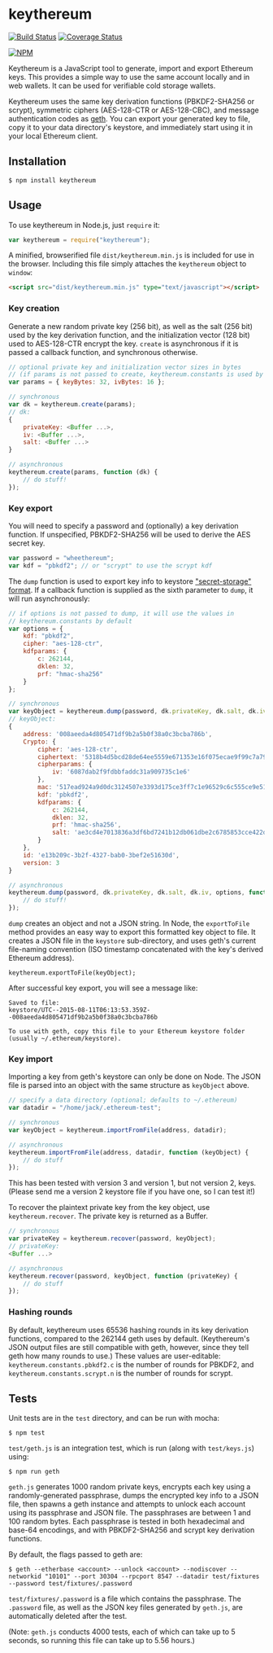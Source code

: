 keythereum
==========

[![Build Status](https://travis-ci.org/AugurProject/keythereum.svg?branch=master)](https://travis-ci.org/AugurProject/keythereum)
[![Coverage Status](https://coveralls.io/repos/AugurProject/keythereum/badge.svg?branch=master&service=github)](https://coveralls.io/github/AugurProject/keythereum?branch=master)

[![NPM](https://nodei.co/npm/keythereum.png)](https://nodei.co/npm/keythereum/)

Keythereum is a JavaScript tool to generate, import and export Ethereum keys.  This provides a simple way to use the same account locally and in web wallets.  It can be used for verifiable cold storage wallets.

Keythereum uses the same key derivation functions (PBKDF2-SHA256 or scrypt), symmetric ciphers (AES-128-CTR or AES-128-CBC), and message authentication codes as [geth](https://github.com/ethereum/go-ethereum).  You can export your generated key to file, copy it to your data directory's keystore, and immediately start using it in your local Ethereum client.

Installation
------------

    $ npm install keythereum

Usage
-----

To use keythereum in Node.js, just `require` it:
```javascript
var keythereum = require("keythereum");
```
A minified, browserified file `dist/keythereum.min.js` is included for use in the browser.  Including this file simply attaches the `keythereum` object to `window`:
```html
<script src="dist/keythereum.min.js" type="text/javascript"></script>
```

### Key creation

Generate a new random private key (256 bit), as well as the salt (256 bit) used by the key derivation function, and the initialization vector (128 bit) used to AES-128-CTR encrypt the key.  `create` is asynchronous if it is passed a callback function, and synchronous otherwise.
```javascript
// optional private key and initialization vector sizes in bytes
// (if params is not passed to create, keythereum.constants is used by default)
var params = { keyBytes: 32, ivBytes: 16 };

// synchronous
var dk = keythereum.create(params);
// dk:
{
    privateKey: <Buffer ...>,
    iv: <Buffer ...>,
    salt: <Buffer ...>
}

// asynchronous
keythereum.create(params, function (dk) {
    // do stuff!
});
```

### Key export

You will need to specify a password and (optionally) a key derivation function.  If unspecified, PBKDF2-SHA256 will be used to derive the AES secret key.
```javascript
var password = "wheethereum";
var kdf = "pbkdf2"; // or "scrypt" to use the scrypt kdf
```
The `dump` function is used to export key info to keystore ["secret-storage" format](https://github.com/ethereum/wiki/wiki/Web3-Secret-Storage-Definition).  If a callback function is supplied as the sixth parameter to `dump`, it will run asynchronously:
```javascript
// if options is not passed to dump, it will use the values in
// keythereum.constants by default
var options = {
    kdf: "pbkdf2",
    cipher: "aes-128-ctr",
    kdfparams: {
        c: 262144,
        dklen: 32,
        prf: "hmac-sha256"
    }
};

// synchronous
var keyObject = keythereum.dump(password, dk.privateKey, dk.salt, dk.iv, options);
// keyObject:
{
    address: '008aeeda4d805471df9b2a5b0f38a0c3bcba786b',
    Crypto: {
        cipher: 'aes-128-ctr',
        ciphertext: '5318b4d5bcd28de64ee5559e671353e16f075ecae9f99c7a79a38af5f869aa46',
        cipherparams: {
            iv: '6087dab2f9fdbbfaddc31a909735c1e6'
        },
        mac: '517ead924a9d0dc3124507e3393d175ce3ff7c1e96529c6c555ce9e51205e9b2',
        kdf: 'pbkdf2',
        kdfparams: {
            c: 262144,
            dklen: 32,
            prf: 'hmac-sha256',
            salt: 'ae3cd4e7013836a3df6bd7241b12db061dbe2c6785853cce422d148a624ce0bd'
        }
    },
    id: 'e13b209c-3b2f-4327-bab0-3bef2e51630d',
    version: 3
}

// asynchronous
keythereum.dump(password, dk.privateKey, dk.salt, dk.iv, options, function (keyObject) {
    // do stuff!
});
```
`dump` creates an object and not a JSON string.  In Node, the `exportToFile` method provides an easy way to export this formatted key object to file.  It creates a JSON file in the `keystore` sub-directory, and uses geth's current file-naming convention (ISO timestamp concatenated with the key's derived Ethereum address).
```
keythereum.exportToFile(keyObject);
```
After successful key export, you will see a message like:
```
Saved to file:
keystore/UTC--2015-08-11T06:13:53.359Z--008aeeda4d805471df9b2a5b0f38a0c3bcba786b

To use with geth, copy this file to your Ethereum keystore folder
(usually ~/.ethereum/keystore).
```

### Key import

Importing a key from geth's keystore can only be done on Node.  The JSON file is parsed into an object with the same structure as `keyObject` above.
```javascript
// specify a data directory (optional; defaults to ~/.ethereum)
var datadir = "/home/jack/.ethereum-test";

// synchronous
var keyObject = keythereum.importFromFile(address, datadir);

// asynchronous
keythereum.importFromFile(address, datadir, function (keyObject) {
    // do stuff
});
```
This has been tested with version 3 and version 1, but not version 2, keys.  (Please send me a version 2 keystore file if you have one, so I can test it!)

To recover the plaintext private key from the key object, use `keythereum.recover`.  The private key is returned as a Buffer.
```javascript
// synchronous
var privateKey = keythereum.recover(password, keyObject);
// privateKey:
<Buffer ...>

// asynchronous
keythereum.recover(password, keyObject, function (privateKey) {
    // do stuff
});
```

### Hashing rounds

By default, keythereum uses 65536 hashing rounds in its key derivation functions, compared to the 262144 geth uses by default.  (Keythereum's JSON output files are still compatible with geth, however, since they tell geth how many rounds to use.)  These values are user-editable: `keythereum.constants.pbkdf2.c` is the number of rounds for PBKDF2, and `keythereum.constants.scrypt.n` is the number of rounds for scrypt.

Tests
-----

Unit tests are in the `test` directory, and can be run with mocha:

    $ npm test

`test/geth.js` is an integration test, which is run (along with `test/keys.js`) using:

    $ npm run geth

`geth.js` generates 1000 random private keys, encrypts each key using a randomly-generated passphrase, dumps the encrypted key info to a JSON file, then spawns a geth instance and attempts to unlock each account using its passphrase and JSON file.  The passphrases are between 1 and 100 random bytes.  Each passphrase is tested in both hexadecimal and base-64 encodings, and with PBKDF2-SHA256 and scrypt key derivation functions.

By default, the flags passed to geth are:

    $ geth --etherbase <account> --unlock <account> --nodiscover --networkid "10101" --port 30304 --rpcport 8547 --datadir test/fixtures --password test/fixtures/.password

`test/fixtures/.password` is a file which contains the passphrase.  The `.password` file, as well as the JSON key files generated by `geth.js`, are automatically deleted after the test.

(Note: `geth.js` conducts 4000 tests, each of which can take up to 5 seconds, so running this file can take up to 5.56 hours.)
